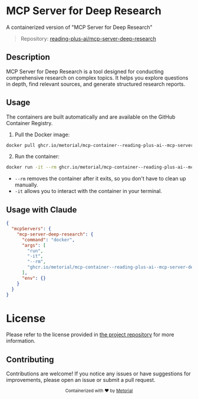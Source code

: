 
# MCP Server for Deep Research

A containerized version of "MCP Server for Deep Research"

> Repository: [reading-plus-ai/mcp-server-deep-research](https://github.com/reading-plus-ai/mcp-server-deep-research)

## Description

MCP Server for Deep Research is a tool designed for conducting comprehensive research on complex topics. It helps you explore questions in depth, find relevant sources, and generate structured research reports.


## Usage

The containers are built automatically and are available on the GitHub Container Registry.

1. Pull the Docker image:

```bash
docker pull ghcr.io/metorial/mcp-container--reading-plus-ai--mcp-server-deep-research--mcp-server-deep-research
```

2. Run the container:

```bash
docker run -it --rm ghcr.io/metorial/mcp-container--reading-plus-ai--mcp-server-deep-research--mcp-server-deep-research 
```

- `--rm` removes the container after it exits, so you don't have to clean up manually.
- `-it` allows you to interact with the container in your terminal.



## Usage with Claude

```json
{
  "mcpServers": {
    "mcp-server-deep-research": {
      "command": "docker",
      "args": [
        "run",
        "-it",
        "--rm",
        "ghcr.io/metorial/mcp-container--reading-plus-ai--mcp-server-deep-research--mcp-server-deep-research"
      ],
      "env": {}
    }
  }
}
```

# License

Please refer to the license provided in [the project repository](https://github.com/reading-plus-ai/mcp-server-deep-research) for more information.

## Contributing

Contributions are welcome! If you notice any issues or have suggestions for improvements, please open an issue or submit a pull request.

<div align="center">
  <sub>Containerized with ❤️ by <a href="https://metorial.com">Metorial</a></sub>
</div>
  